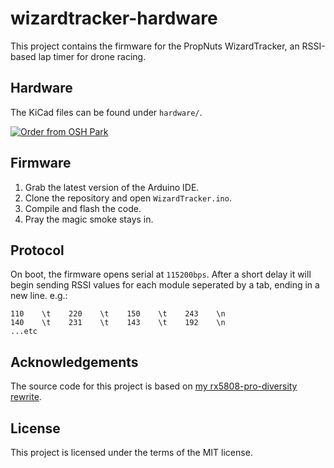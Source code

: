 # wizardtracker-hardware

This project contains the firmware for the PropNuts WizardTracker, an RSSI-based lap timer for drone racing.

## Hardware

The KiCad files can be found under `hardware/`.

<a href="https://oshpark.com/shared_projects/VPjVFjat">
  <img src="https://oshpark.com/assets/badge-5b7ec47045b78aef6eb9d83b3bac6b1920de805e9a0c227658eac6e19a045b9c.png" alt="Order from OSH Park">
</a>

## Firmware

1. Grab the latest version of the Arduino IDE.
2. Clone the repository and open `WizardTracker.ino`.
3. Compile and flash the code.
4. Pray the magic smoke stays in.

## Protocol

On boot, the firmware opens serial at `115200bps`. After a short delay it will
begin sending RSSI values for each module seperated by a tab, ending in a new
line. e.g.:

    110    \t    220    \t    150    \t    243    \n
    140    \t    231    \t    143    \t    192    \n
    ...etc

## Acknowledgements

The source code for this project is based on [my rx5808-pro-diversity rewrite](https://github.com/Knifa/rx5808-pro-diversity/tree/tidy-up).

## License

This project is licensed under the terms of the MIT license.
